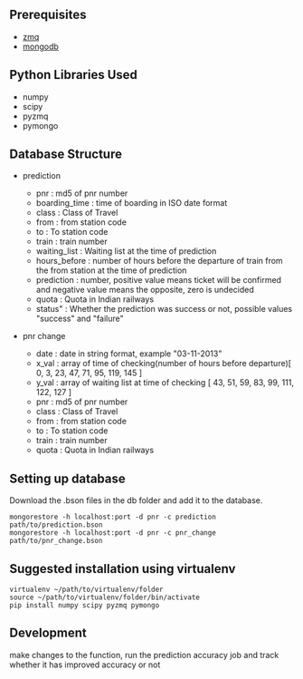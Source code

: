 Prerequisites
-------------
+ [zmq](http://zeromq.org/ "ZeroMQ home page")
+ [mongodb](http://www.mongodb.org/ "MongoDB home page")

Python Libraries Used
---------------------
+ numpy
+ scipy
+ pyzmq
+ pymongo

Database Structure
------------------
+ prediction 
  + pnr : md5 of pnr number
  + boarding_time : time of boarding in ISO date format
  + class : Class of Travel
  + from : from station code
  + to : To station code
  + train : train number
  + waiting_list : Waiting list at the time of prediction
  + hours_before : number of hours before the departure of train from the from station at the time of prediction
  + prediction : number, positive value means ticket will be confirmed and negative value means the opposite, zero is undecided
  + quota : Quota in Indian railways
  + status" : Whether the prediction was success or not, possible values "success" and "failure"
  
+ pnr change
  + date : date in string format, example "03-11-2013"
  + x_val : array of time of checking(number of hours before departure)[  0,  3,  23,  47,  71,  95,  119,  145 ]
  + y_val : array of waiting list at time of checking [  43,  51,  59,  83,  99,  111,  122,  127 ]
  + pnr : md5 of pnr number
  + class : Class of Travel
  + from : from station code
  + to : To station code
  + train : train number
  + quota : Quota in Indian railways

Setting up database
-------------------
Download the .bson files in the db folder and add it to the database.

    mongorestore -h localhost:port -d pnr -c prediction path/to/prediction.bson
    mongorestore -h localhost:port -d pnr -c pnr_change path/to/pnr_change.bson

Suggested installation using virtualenv
---------------------------------------

    virtualenv ~/path/to/virtualenv/folder
    source ~/path/to/virtualenv/folder/bin/activate
    pip install numpy scipy pyzmq pymongo
  
Development
-----------
make changes to the function, run the prediction accuracy job and track whether it has improved accuracy or not

